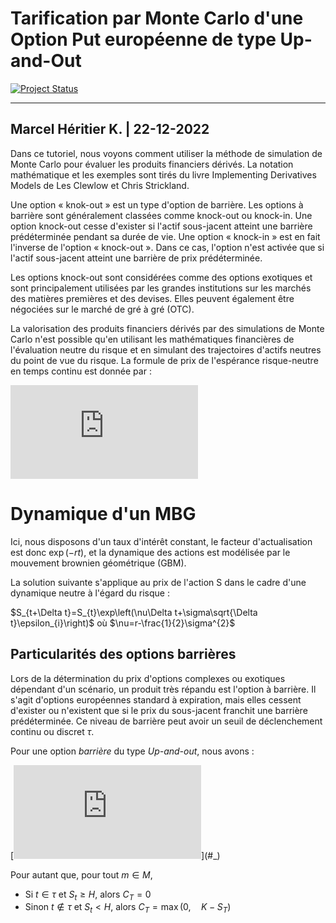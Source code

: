 
# Tarification par Monte Carlo d'une Option Put européenne de type Up-and-Out



[![Project Status](https://www.repostatus.org/badges/latest/active.svg?color=green)](https://github.com/runifsubset/MC_UpAnd_Down_Put) 

---
Marcel Héritier K. | 22-12-2022
---



Dans ce tutoriel, nous voyons comment utiliser la méthode de simulation de Monte Carlo pour évaluer les produits financiers dérivés. La notation mathématique et les exemples sont tirés du livre Implementing Derivatives Models de Les Clewlow et Chris Strickland.

Une option « knok-out » est un type d'option de barrière. Les options à barrière sont généralement classées comme knock-out ou knock-in. Une option knock-out cesse d'exister si l'actif sous-jacent atteint une barrière prédéterminée pendant sa durée de vie. Une option « knock-in » est en fait l'inverse de l'option « knock-out ». Dans ce cas, l'option n'est activée que si l'actif sous-jacent atteint une barrière de prix prédéterminée.

Les options knock-out sont considérées comme des options exotiques et sont principalement utilisées par les grandes institutions sur les marchés des matières premières et des devises. Elles peuvent également être négociées sur le marché de gré à gré (OTC).


La valorisation des produits financiers dérivés par des simulations de Monte Carlo n'est possible qu'en utilisant les mathématiques financières de l'évaluation neutre du risque et en simulant des trajectoires d'actifs neutres du point de vue du risque. La formule de prix de l'espérance risque-neutre en temps continu est donnée par :

[![\\ \begin{equation}\LARGE \\ \frac{C_t}{B_t} = \mathbb{E}_{\mathbb{Q}}[\frac{C_T}{B_T}\mid F_t] \\ \end{equation}](https://latex.codecogs.com/svg.latex?%5C%5C%20%5Cbegin%7Bequation%7D%5CLARGE%20%5C%5C%20%5Cfrac%7BC_t%7D%7BB_t%7D%20%3D%20%5Cmathbb%7BE%7D_%7B%5Cmathbb%7BQ%7D%7D%5B%5Cfrac%7BC_T%7D%7BB_T%7D%5Cmid%20F_t%5D%20%5C%5C%20%5Cend%7Bequation%7D)](#_)


# Dynamique d'un MBG

Ici, nous disposons d'un taux d'intérêt constant, le facteur d'actualisation est donc $\exp(-rt)$, et la dynamique des actions est modélisée par le mouvement brownien géométrique (GBM).

La solution suivante s'applique au prix de l'action S dans le cadre
d'une dynamique neutre à l'égard du risque :

$S_{t+\Delta t}=S_{t}\exp\left(\nu\Delta t+\sigma\sqrt{\Delta t}\epsilon_{i}\right)$ où $\nu=r-\frac{1}{2}\sigma^{2}$
 
 
## Particularités des options barrières
 
Lors de la détermination du prix d'options complexes ou exotiques dépendant d'un scénario, un produit très répandu est l'option à barrière. Il s'agit d'options européennes standard à expiration, mais elles cessent d'exister ou n'existent que si le prix du sous-jacent franchit une barrière prédéterminée. Ce niveau de barrière peut avoir un seuil de déclenchement continu ou discret $\tau$.


Pour une option _barrière_ du type *Up-and-out*, nous avons :

[![\\ \begin{equation} \\ C_{T}=f(S_{T})=(K-S_{T})^{+}\times\mathbb{I}_{\left(\max\limits _{t\in\tau}S_{t}<H\right)} \\ \end{equation}](https://latex.codecogs.com/svg.latex?%5C%5C%20%5Cbegin%7Bequation%7D%20%5C%5C%20C_%7BT%7D%3Df(S_%7BT%7D)%3D(K-S_%7BT%7D)%5E%7B%2B%7D%5Ctimes%5Cmathbb%7BI%7D_%7B%5Cleft(%5Cmax%5Climits%20_%7Bt%5Cin%5Ctau%7DS_%7Bt%7D%3CH%5Cright)%7D%20%5C%5C%20%5Cend%7Bequation%7D)](#_)

Pour autant que, pour tout $m\in M$, 

  * Si $t\in\tau$ et $S_t\geq H$, alors $C_T = 0$
  * Sinon $t\notin\tau$ et $S_t < H$, alors $C_T = \max (0,\quad K-S_T)$
